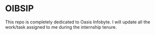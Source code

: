 # OIBSIP
This repo is completely dedicated to Oasis Infobyte. I will update all the work/task assigned to me during the internship tenure.

